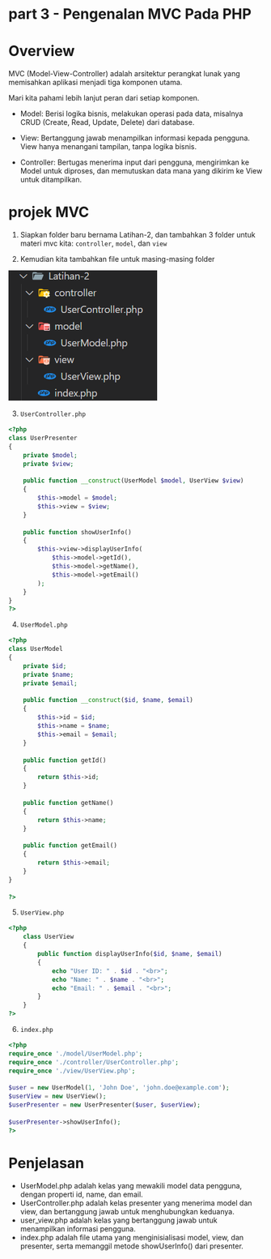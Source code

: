 # part 3 - Pengenalan MVC Pada PHP
# Overview 
MVC (Model-View-Controller) adalah arsitektur perangkat lunak yang memisahkan aplikasi menjadi tiga komponen utama.

Mari kita pahami lebih lanjut peran dari setiap komponen.
- Model: Berisi logika bisnis, melakukan operasi pada data, misalnya CRUD (Create, Read, Update, Delete) dari database.

- View: Bertanggung jawab menampilkan informasi kepada pengguna. View hanya menangani tampilan, tanpa logika bisnis.

- Controller: Bertugas menerima input dari pengguna, mengirimkan ke Model untuk diproses, dan memutuskan data mana yang dikirim ke View untuk ditampilkan.

# projek MVC 
1. Siapkan folder baru bernama Latihan-2, dan tambahkan 3 folder untuk materi mvc kita: `controller`, `model`, dan `view`

2. Kemudian kita tambahkan file untuk masing-masing folder

![Alt text](./assets/part-3/1.png)


3. `UserController.php`
```php
<?php
class UserPresenter
{
    private $model;
    private $view;

    public function __construct(UserModel $model, UserView $view)
    {
        $this->model = $model;
        $this->view = $view;
    }

    public function showUserInfo()
    {
        $this->view->displayUserInfo(
            $this->model->getId(),
            $this->model->getName(),
            $this->model->getEmail()
        );
    }
}
?>
```

4. `UserModel.php`
```php
<?php
class UserModel
{
    private $id;
    private $name;
    private $email;

    public function __construct($id, $name, $email)
    {
        $this->id = $id;
        $this->name = $name;
        $this->email = $email;
    }

    public function getId()
    {
        return $this->id;
    }

    public function getName()
    {
        return $this->name;
    }

    public function getEmail()
    {
        return $this->email;
    }
}

?>
```

5. `UserView.php`
```php
<?php
    class UserView
    {
        public function displayUserInfo($id, $name, $email)
        {
            echo "User ID: " . $id . "<br>";
            echo "Name: " . $name . "<br>";
            echo "Email: " . $email . "<br>";
        }
    }
?>
```

6. `index.php`
```php
<?php
require_once './model/UserModel.php';
require_once './controller/UserController.php';
require_once './view/UserView.php';

$user = new UserModel(1, 'John Doe', 'john.doe@example.com');
$userView = new UserView();
$userPresenter = new UserPresenter($user, $userView);

$userPresenter->showUserInfo();
?>
```

# Penjelasan
- UserModel.php adalah kelas yang mewakili model data pengguna, dengan properti id, name, dan email.
- UserController.php adalah kelas presenter yang menerima model dan view, dan bertanggung jawab untuk menghubungkan keduanya.
- user_view.php adalah kelas yang bertanggung jawab untuk menampilkan informasi pengguna.
- index.php adalah file utama yang menginisialisasi model, view, dan presenter, serta memanggil metode showUserInfo() dari presenter.

